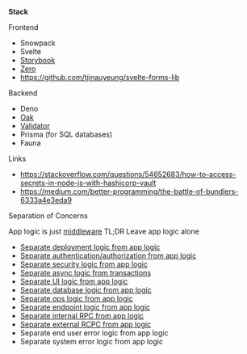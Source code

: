 **Stack**

Frontend
- Snowpack 
- Svelte 
- [Storybook](https://www.learnstorybook.com/)
- [Zero](https://github.com/remoteinterview/zero)
- https://github.com/tjinauyeung/svelte-forms-lib

Backend
- Deno
- [Oak](https://github.com/oakserver/oak)
- [Validator](https://github.com/icebob/fastest-validator)
- Prisma (for SQL databases)
- Fauna

Links

- https://stackoverflow.com/questions/54652683/how-to-access-secrets-in-node-js-with-hashicorp-vault
- https://medium.com/better-programming/the-battle-of-bundlers-6333a4e3eda9

Separation of Concerns

App logic is just [middleware](https://github.com/oakserver/oak)
TL;DR Leave app logic alone

- [Separate deployment logic from app logic](https://github.com/crossplane/crossplane)
- [Separate authentication/authorization from app logic](https://github.com/dapr/samples/tree/master/7.middleware)
- [Separate security logic from app logic](https://github.com/dapr/samples/tree/master/9.secretstore)
- [Separate async logic from transactions](https://github.com/dapr/samples/tree/master/4.pub-sub)
- [Separate UI logic from app logic](https://svelte.dev/)
- [Separate database logic from app logic](https://www.prisma.io)
- [Separate ops logic from app logic](https://github.com/dapr/samples/tree/master/8.observability)
- [Separate endpoint logic from app logic](https://zeroserver.io)
- [Separate internal RPC from app logic](https://github.com/dapr/docs/blob/master/concepts/service-invocation/README.md)
- [Separate external RCPC from app logic](https://github.com/dapr/docs/blob/master/concepts/bindings/README.md)
- Separate end user error logic from app logic 
- Separate system error logic from app logic
